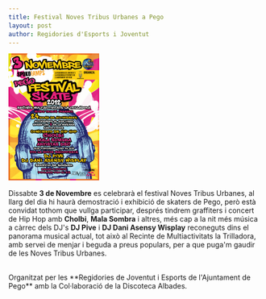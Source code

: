 ```yaml
---
title: Festival Noves Tribus Urbanes a Pego
layout: post
author: Regidories d'Esports i Joventut
---
```


<a class="inline-image" href="/images/news/20121029_NovesTribusUrbanes_big.png">
    <img src="/images/news/20121029_NovesTribusUrbanes_small.png" alt="Activitats esportives 2012" />
</a>

Dissabte **3 de Novembre** es celebrarà el festival Noves Tribus Urbanes, al llarg del dia hi haurà demostració i exhibició de skaters de Pego, però està convidat tothom que vullga participar, després tindrem graffiters i concert de Hip Hop amb **Cholbi**, **Mala Sombra** i altres, més cap a la nit més música a càrrec dels DJ's **DJ Pive** i **DJ Dani Asensy Wisplay** reconeguts dins el panorama musical actual, tot això al Recinte de Multiactivitats la Trilladora, amb servei de menjar i beguda a preus populars, per a que puga'm gaudir de les Noves Tribus Urbanes.

<div style="clear:both">&nbsp;</div>

<div class="center">
Organitzat per les **Regidories de Joventut i Esports de l'Ajuntament de Pego** amb la Col·laboració de la Discoteca Albades.
</div>